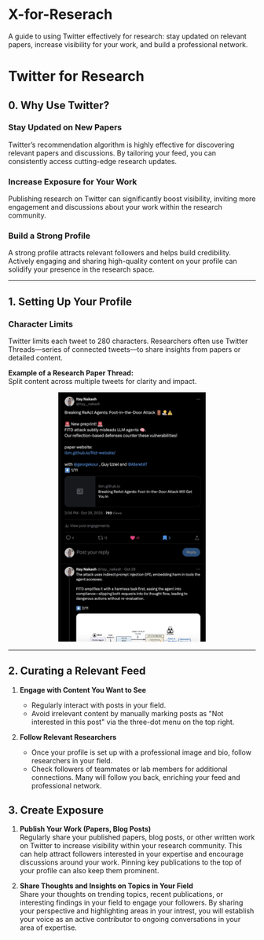 # X-for-Reserach
A guide to using Twitter effectively for research: stay updated on relevant papers, increase visibility for your work, and build a professional network.


# Twitter for Research

## 0. Why Use Twitter?

### Stay Updated on New Papers
Twitter’s recommendation algorithm is highly effective for discovering relevant papers and discussions. By tailoring your feed, you can consistently access cutting-edge research updates.

### Increase Exposure for Your Work
Publishing research on Twitter can significantly boost visibility, inviting more engagement and discussions about your work within the research community.

### Build a Strong Profile
A strong profile attracts relevant followers and helps build credibility. Actively engaging and sharing high-quality content on your profile can solidify your presence in the research space.

------

## 1. Setting Up Your Profile

### Character Limits
Twitter limits each tweet to 280 characters. Researchers often use Twitter Threads—series of connected tweets—to share insights from papers or detailed content.

**Example of a Research Paper Thread:**  
Split content across multiple tweets for clarity and impact.
<p align="center">
  <img src="assets/example_paper_thread1.jpg" width="300" alt="Example of a Paper Thread">
</p>

---

## 2. Curating a Relevant Feed

1. **Engage with Content You Want to See**  
   - Regularly interact with posts in your field.
   - Avoid irrelevant content by manually marking posts as "Not interested in this post" via the three-dot menu on the top right.

2. **Follow Relevant Researchers**  
   - Once your profile is set up with a professional image and bio, follow researchers in your field.
   - Check followers of teammates or lab members for additional connections. Many will follow you back, enriching your feed and professional network.


## 3. Create Exposure

1. **Publish Your Work (Papers, Blog Posts)**  
   Regularly share your published papers, blog posts, or other written work on Twitter to increase visibility within your research community. This can help attract followers interested in your expertise and encourage discussions around your work.
   Pinning key publications to the top of your profile can also keep them prominent.

2. **Share Thoughts and Insights on Topics in Your Field**  
Share your thoughts on trending topics, recent publications, or interesting findings in your field to engage your followers.
By sharing your perspective and highlighting areas in your intrest, you will establish your voice as an active contributor to ongoing conversations in your area of expertise.
